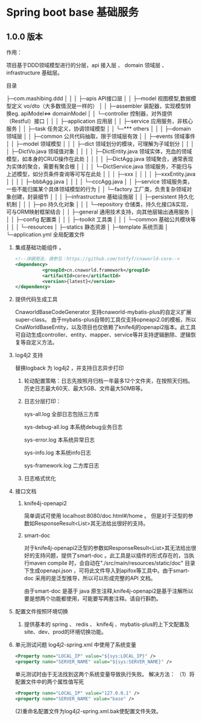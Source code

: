 # Spring boot base 基础服务
## 1.0.0 版本

作用：

项目基于DDD领域模型进行的分层，api 接入层 、 domain 领域层 、  infrastructure 基础层。

目录

├─com.mashibing.ddd
│    │
│    ├─apis   API接口层
│    │    ├─model     视图模型,数据模型定义 vo/dto（大多数情況是一样的）
│    │    ├─assembler    装配器，实现模型转换eg. apiModel&#x3c;=> domainModel
│    │    └─controller   控制器，对外提供（Restful）接口
│    │
│    ├─application   应用层
│    │    ├─service  应用服务，非核心服务
│    │    ├─task     任务定义，协调领域模型
│    │    └─***      others
│    │
│    ├─domain   领域层
│    │    ├─common       公共代码抽取，限于领域层有效
│    │    ├─events       领域事件
│    │    ├─model        领域模型
│    │    │    ├─dict    领域划分的模块，可理解为子域划分
│    │    │    │    ├─DictVo.java       领域值对象
│    │    │    │    ├─DictEntity.java   领域实体，充血的领域模型，如本身的CRUD操作在此处
│    │    │    │    ├─DictAgg.java      领域聚合，通常表现为实体的聚合，需要有聚合根
│    │    │    │    └─DictService.java  领域服务，不能归与上述模型，如分页条件查询等可写在此处
│    │    │    ├─xxx
│    │    │    │    ├─xxxEntity.java
│    │    │    │    ├─bbbAgg.java
│    │    │    │    └─cccAgg.java
│    │    ├─service      领域服务类，一些不能归属某个具体领域模型的行为
│    │    └─factory      工厂类，负责复杂领域对象创建，封装细节
│    │
│    ├─infrastructure  基础设施层
│    │    ├─persistent   持久化机制
│    │    │    ├─po           持久化对象
│    │    │    └─repository   仓储类，持久化接口&实现，可与ORM映射框架结合
│    │    ├─general      通用技术支持，向其他层输出通用服务
│    │    │    ├─config       配置类
│    │    │    ├─toolkit      工具类
│    │    │    └─common       基础公共模块等
│    │
│    └─resources
│        ├─statics  静态资源
│        ├─template 系统页面
│        └─application.yml   全局配置文件

1. 集成基础功能组件 。

   ```xml
   <!--详细用法，请参见：https://github.com/tntfyf/cnaworld-core-->
   <dependency>
             <groupId>cn.cnaworld.framework</groupId>
             <artifactId>core</artifactId>
             <version>{latest}</version>
   </dependency>
   ```

2. 提供代码生成工具

    CnaworldBaseCodeGenerator 支持cnaworld-mybatis-plus的自定义扩展super-class。
   由于mybatis-plus自带的工具仅支持opneapi2.0的模板，所以CnaWorldBaseEntity，以及项目也仅依赖了knife4j的openapi2版本。此工具可自动生成controller、entity、mapper、service等并支持逻辑删除、逻辑恢复等自定义方法。

3. log4j2 支持

   替换logback 为 log4j2 ，并支持日志异步打印

   1. 轮动配置策略：日志先按照月归档一年最多12个文件夹，在按照天归档。历史日志最大60天、最大5GB、文件最大50MB等。

   2. 日志分层打印：

      sys-all.log 全部日志包括三方库

      sys-debug-all.log 本系统debug业务日志

      sys-error.log 本系统异常日志

      sys-info.log 本系统info日志

      sys-framework.log 二方库日志

   3. 日志格式优化

4. 接口文档

   1. knife4j-openapi2

       简单调试可使用 localhost:8080/doc.html#/home 。 但是对于泛型的参数如ResponseResult<List<Student>>其无法给出很好的支持。

   2. smart-doc 

      对于knife4j-openapi2泛型的参数如ResponseResult<List<Student>>其无法给出很好的支持问题，提供了smart-doc  。此工具是以插件的形式存在的，当执行maven compile 时，会自动在"./src/main/resources/static/doc" 目录下生成openapi.json ，可将此文件导入到apifox等工具中。由于smart-doc  采用的是泛型推导，所以可以形成完整的API 文档。
      
      由于smart-doc 是基于 java 原生注释,knife4j-openapi2是基于注解所以要是想两个功能都使用，可能要写两套注释。请自行斟酌。
5. 配置文件按照环境切换

   1. 提供基本的 spring 、 redis  、 knife4j 、mybatis-plus的上下文配置及site、dev、prod的环境切换功能。

6. 单元测试问题
   log4j2-spring.xml 中使用了系统变量
      ```xml
   <Property name="LOCAL_IP" value="${sys:LOCAL_IP}" />
   <property name="SERVER_NAME" value="${sys:SERVER_NAME}" />
      ```
   单元测试时由于无法找到这两个系统变量导致执行失败。
   解决方法：
   （1）将配置文件中的两个属性值写死

   ```xml
   <Property name="LOCAL_IP" value="127.0.0.1" />
   <property name="SERVER_NAME" value="base" />
   ```

   (2)重命名配置文件为log4j2-spring.xml.bak使配置文件失效。